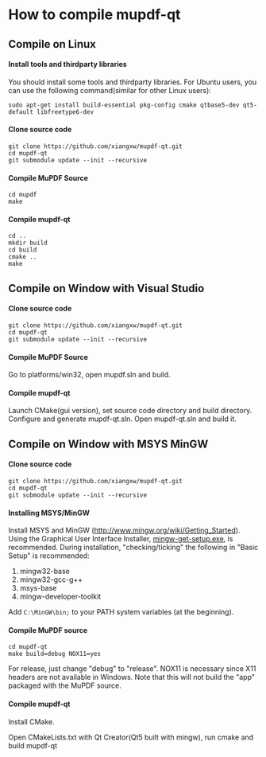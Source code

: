 # How to compile mupdf-qt

## Compile on Linux
#### Install tools and thirdparty libraries
You should install some tools and thirdparty libraries. For Ubuntu users, you can use the following command(similar for other Linux users):

    sudo apt-get install build-essential pkg-config cmake qtbase5-dev qt5-default libfreetype6-dev

#### Clone source code

    git clone https://github.com/xiangxw/mupdf-qt.git
    cd mupdf-qt
    git submodule update --init --recursive

#### Compile MuPDF Source

    cd mupdf
    make
    
#### Compile mupdf-qt

    cd ..
    mkdir build
    cd build
    cmake ..
    make

## Compile on Window with Visual Studio
#### Clone source code

    git clone https://github.com/xiangxw/mupdf-qt.git
    cd mupdf-qt
    git submodule update --init --recursive

#### Compile MuPDF Source
Go to platforms/win32, open mupdf.sln and build.

    
#### Compile mupdf-qt
Launch CMake(gui version), set source code directory and build directory. Configure and generate mupdf-qt.sln. Open mupdf-qt.sln and build it.

## Compile on Window with MSYS MinGW
#### Clone source code

    git clone https://github.com/xiangxw/mupdf-qt.git
    cd mupdf-qt
    git submodule update --init --recursive

#### Installing MSYS/MinGW 
Install MSYS and MinGW (http://www.mingw.org/wiki/Getting_Started). Using the Graphical User Interface Installer, [mingw-get-setup.exe](http://sourceforge.net/projects/mingw/files/Installer/mingw-get-setup.exe/download), is recommended. During installation, "checking/ticking" the following in "Basic Setup" is recommended:

1. mingw32-base
2. mingw32-gcc-g++
3. msys-base
4. mingw-developer-toolkit

Add ```C:\MinGW\bin;``` to your PATH system variables (at the beginning).

#### Compile MuPDF source

    cd mupdf-qt
    make build=debug NOX11=yes

For release, just change "debug" to "release". NOX11 is necessary since X11 headers are not available in Windows. Note that this will not build the "app" packaged with the MuPDF source.

#### Compile mupdf-qt

Install CMake.

Open CMakeLists.txt with Qt Creator(Qt5 built with mingw), run cmake and build mupdf-qt
